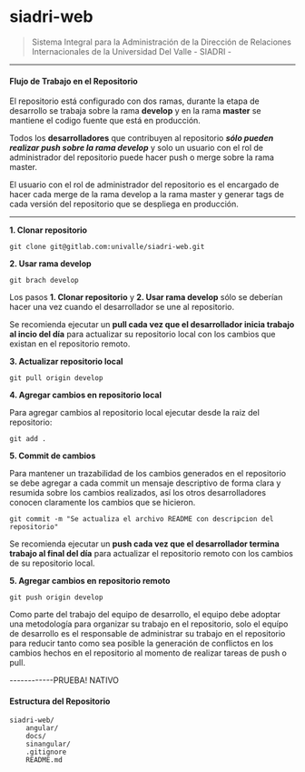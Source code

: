# siadri-web

> Sistema Integral para la Administración de la Dirección de Relaciones Internacionales de la Universidad Del Valle - SIADRI -

------------

#### Flujo de Trabajo en el Repositorio

El repositorio está configurado con dos ramas, durante la etapa de desarrollo se trabaja sobre la rama **develop** y en la rama **master** se mantiene el codigo fuente que está en producción.

Todos los **desarrolladores** que contribuyen al repositorio ***sólo pueden realizar push sobre la rama develop*** y solo un usuario con el rol de administrador del repositorio puede hacer push o merge sobre la rama master.

El usuario con el rol de administrador del repositorio es el encargado de hacer cada merge de la rama develop a la rama master y generar tags de cada versión del repositorio que se despliega en producción.

------------

**1. Clonar repositorio**

`git clone git@gitlab.com:univalle/siadri-web.git`

**2. Usar rama develop**

`git brach develop`

Los pasos **1. Clonar repositorio** y **2. Usar rama develop** sólo se deberían hacer una vez cuando el desarrollador se une al repositorio.

Se recomienda ejecutar un **pull cada vez que el desarrollador inicia trabajo al incio del día** para actualizar su repositorio local con los cambios que existan en el repositorio remoto.

**3. Actualizar repositorio local**

`git pull origin develop`

**4. Agregar cambios en repositorio local**

Para agregar cambios al repositorio local ejecutar desde la raiz del repositorio:

`git add .`

**5. Commit de cambios**

Para mantener un trazabilidad de los cambios generados en el repositorio se debe agregar a cada commit un mensaje descriptivo de forma clara y resumida sobre los cambios realizados, así los otros desarrolladores conocen claramente los cambios que se hicieron.

`git commit -m "Se actualiza el archivo README con descripcion del repositorio"`

Se recomienda ejecutar un **push cada vez que el desarrollador termina trabajo al final del día** para actualizar el repositorio remoto con los cambios de su repositorio local.

**5. Agregar cambios en repositorio remoto**

`git push origin develop`

Como parte del trabajo del equipo de desarrollo, el equipo debe adoptar una metodología para organizar su trabajo en el repositorio, solo el equípo de desarrollo es el responsable de administrar su trabajo en el repositorio para reducir tanto como sea posible la generación de conflictos en los cambios hechos en el repositorio al momento de realizar tareas de push o pull.

------------PRUEBA! NATIVO

#### Estructura del Repositorio

	siadri-web/
		angular/
		docs/
		sinangular/
		.gitignore
		README.md
